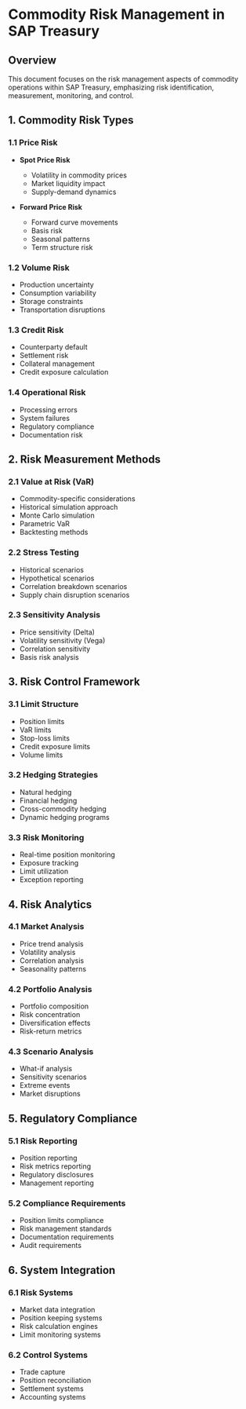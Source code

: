 # Commodity Risk Management in SAP Treasury

## Overview
This document focuses on the risk management aspects of commodity operations within SAP Treasury, emphasizing risk identification, measurement, monitoring, and control.

## 1. Commodity Risk Types

### 1.1 Price Risk
- **Spot Price Risk**
  - Volatility in commodity prices
  - Market liquidity impact
  - Supply-demand dynamics

- **Forward Price Risk**
  - Forward curve movements
  - Basis risk
  - Seasonal patterns
  - Term structure risk

### 1.2 Volume Risk
- Production uncertainty
- Consumption variability
- Storage constraints
- Transportation disruptions

### 1.3 Credit Risk
- Counterparty default
- Settlement risk
- Collateral management
- Credit exposure calculation

### 1.4 Operational Risk
- Processing errors
- System failures
- Regulatory compliance
- Documentation risk

## 2. Risk Measurement Methods

### 2.1 Value at Risk (VaR)
- Commodity-specific considerations
- Historical simulation approach
- Monte Carlo simulation
- Parametric VaR
- Backtesting methods

### 2.2 Stress Testing
- Historical scenarios
- Hypothetical scenarios
- Correlation breakdown scenarios
- Supply chain disruption scenarios

### 2.3 Sensitivity Analysis
- Price sensitivity (Delta)
- Volatility sensitivity (Vega)
- Correlation sensitivity
- Basis risk analysis

## 3. Risk Control Framework

### 3.1 Limit Structure
- Position limits
- VaR limits
- Stop-loss limits
- Credit exposure limits
- Volume limits

### 3.2 Hedging Strategies
- Natural hedging
- Financial hedging
- Cross-commodity hedging
- Dynamic hedging programs

### 3.3 Risk Monitoring
- Real-time position monitoring
- Exposure tracking
- Limit utilization
- Exception reporting

## 4. Risk Analytics

### 4.1 Market Analysis
- Price trend analysis
- Volatility analysis
- Correlation analysis
- Seasonality patterns

### 4.2 Portfolio Analysis
- Portfolio composition
- Risk concentration
- Diversification effects
- Risk-return metrics

### 4.3 Scenario Analysis
- What-if analysis
- Sensitivity scenarios
- Extreme events
- Market disruptions

## 5. Regulatory Compliance

### 5.1 Risk Reporting
- Position reporting
- Risk metrics reporting
- Regulatory disclosures
- Management reporting

### 5.2 Compliance Requirements
- Position limits compliance
- Risk management standards
- Documentation requirements
- Audit requirements

## 6. System Integration

### 6.1 Risk Systems
- Market data integration
- Position keeping systems
- Risk calculation engines
- Limit monitoring systems

### 6.2 Control Systems
- Trade capture
- Position reconciliation
- Settlement systems
- Accounting systems